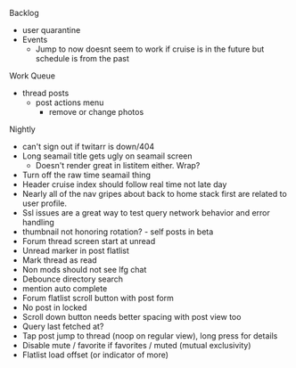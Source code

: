 Backlog
* user quarantine
* Events
  * Jump to now doesnt seem to work if cruise is in the future but schedule is from the past

Work Queue
* thread posts
  * post actions menu
    * remove or change photos

Nightly
* can't sign out if twitarr is down/404
* Long seamail title gets ugly on seamail screen
  * Doesn't render great in listitem either. Wrap?
* Turn off the raw time seamail thing
* Header cruise index should follow real time not late day
* Nearly all of the nav gripes about back to home stack first are related to user profile.
* Ssl issues are a great way to test query network behavior and error handling
* thumbnail not honoring rotation? - self posts in beta
* Forum thread screen start at unread
* Unread marker in post flatlist
* Mark thread as read
* Non mods should not see lfg chat
* Debounce directory search
* mention auto complete
* Forum flatlist scroll button with post form 
* No post in locked
* Scroll down button needs better spacing with post view too
* Query last fetched at?
* Tap post jump to thread (noop on regular view), long press for details
* Disable mute / favorite if favorites / muted (mutual exclusivity)
* Flatlist load offset (or indicator of more) 
